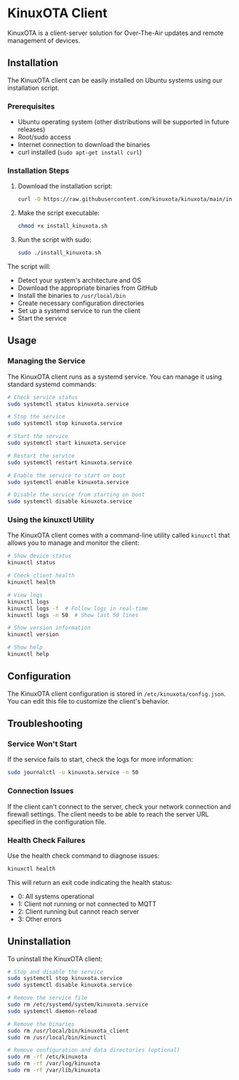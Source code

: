 # KinuxOTA Client

KinuxOTA is a client-server solution for Over-The-Air updates and remote management of devices.

## Installation

The KinuxOTA client can be easily installed on Ubuntu systems using our installation script.

### Prerequisites

- Ubuntu operating system (other distributions will be supported in future releases)
- Root/sudo access
- Internet connection to download the binaries
- curl installed (`sudo apt-get install curl`)

### Installation Steps

1. Download the installation script:
   ```bash
   curl -O https://raw.githubusercontent.com/kinuxota/kinuxota/main/install_kinuxota.sh
   ```

2. Make the script executable:
   ```bash
   chmod +x install_kinuxota.sh
   ```

3. Run the script with sudo:
   ```bash
   sudo ./install_kinuxota.sh
   ```

The script will:
- Detect your system's architecture and OS
- Download the appropriate binaries from GitHub
- Install the binaries to `/usr/local/bin`
- Create necessary configuration directories
- Set up a systemd service to run the client
- Start the service

## Usage

### Managing the Service

The KinuxOTA client runs as a systemd service. You can manage it using standard systemd commands:

```bash
# Check service status
sudo systemctl status kinuxota.service

# Stop the service
sudo systemctl stop kinuxota.service

# Start the service
sudo systemctl start kinuxota.service

# Restart the service
sudo systemctl restart kinuxota.service

# Enable the service to start on boot
sudo systemctl enable kinuxota.service

# Disable the service from starting on boot
sudo systemctl disable kinuxota.service
```

### Using the kinuxctl Utility

The KinuxOTA client comes with a command-line utility called `kinuxctl` that allows you to manage and monitor the client:

```bash
# Show device status
kinuxctl status

# Check client health
kinuxctl health

# View logs
kinuxctl logs
kinuxctl logs -f  # Follow logs in real-time
kinuxctl logs -n 50  # Show last 50 lines

# Show version information
kinuxctl version

# Show help
kinuxctl help
```

## Configuration

The KinuxOTA client configuration is stored in `/etc/kinuxota/config.json`. You can edit this file to customize the client's behavior.

## Troubleshooting

### Service Won't Start

If the service fails to start, check the logs for more information:

```bash
sudo journalctl -u kinuxota.service -n 50
```

### Connection Issues

If the client can't connect to the server, check your network connection and firewall settings. The client needs to be able to reach the server URL specified in the configuration file.

### Health Check Failures

Use the health check command to diagnose issues:

```bash
kinuxctl health
```

This will return an exit code indicating the health status:
- 0: All systems operational
- 1: Client not running or not connected to MQTT
- 2: Client running but cannot reach server
- 3: Other errors

## Uninstallation

To uninstall the KinuxOTA client:

```bash
# Stop and disable the service
sudo systemctl stop kinuxota.service
sudo systemctl disable kinuxota.service

# Remove the service file
sudo rm /etc/systemd/system/kinuxota.service
sudo systemctl daemon-reload

# Remove the binaries
sudo rm /usr/local/bin/kinuxota_client
sudo rm /usr/local/bin/kinuxctl

# Remove configuration and data directories (optional)
sudo rm -rf /etc/kinuxota
sudo rm -rf /var/log/kinuxota
sudo rm -rf /var/lib/kinuxota
```
